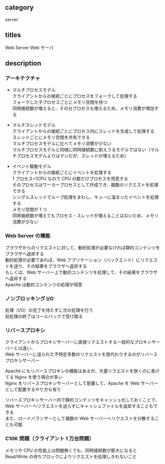 ## category

server

## titles

Web Server
Web サーバ

## description

### アーキテクチャ

- マルチプロセスモデル  
  クライアントからの接続ごとにプロセスをフォークして処理する  
  フォークした子プロセスごとにメモリ空間を持つ  
  同時接続数が増えると、その分プロセスも増えるため、メモリ消費が増加する

- マルチスレッドモデル  
  クライアントからの接続ごとにプロセス内にスレッドを生成して処理する  
  スレッドごとにメモリ空間を共有できる  
  マルチプロセスモデルに比べてメモリ消費が少ない  
  マルチプロセスモデルと同様に同時接続数に耐えうるモデルではない（マルチプロセスモデルよりはマシだが、スレッドが増えるため）

- イベント駆動モデル  
  クライアントからの接続ごとにイベントを処理する  
  1 プロセス=1CPU なので CPU の数だけプロセスを用意する  
  そのプロセスはワーカープロセスとして作成でき、複数のリクエストを処理できる  
  シングルスレッドでループ処理をまわし、キューに溜まったイベントを処理する  
  メモリ空間が 1 つ  
  同時接続数が増えてもプロセス・スレッドが増えることはないため、メモリ消費が少ない

### Web Server の機能

ブラウザからのリクエストに対して、動的処理が必要なければ静的コンテンツをブラウザへ返却する  
動的処理が必要であれば、Web アプリケーション（バックエンド）にリクエストを送り、その結果をブラウザへ返却する  
もしくは、Web サーバー上で動的コンテンツを処理して、その結果をブラウザへ返却する  
Apache は動的コンテンツの処理が得意

### ノンブロッキング I/O

処理（I/O）の完了を待たずに次の処理を行う  
前処理の終了はコールバックで受け取る

### リバースプロキシ

クライアントからプロキシサーバーに直接リクエストする一般的なプロキシサーバーとは違い、  
Web サーバーに送られた不特定多数のリクエストを肩代わりするのがリバースプロキシサーバー

Apache にもリバースプロキシの機能はあるが、大量リクエストを捌くのに長けてる Nginx を使う場合が多い  
Nginx をリバースプロキシサーバーとして配置して、Apache を Web サーバーとして配置するやり方も有り

リバースプロキシサーバー内で静的コンテンツをキャッシュ化しておくことで、Web サーバーへリクエストを送らずにキャッシュファイルを返却することもできる  
また、ロードバランサーとして複数の Web サーバーへリクエストを分散することも可能

### C10K 問題（クライアント 1 万台問題）

メモリや CPU の性能上は問題無くても、同時接続数が膨大になると Read/Write の待ちブロックによりリクエストを処理しきれないこと
